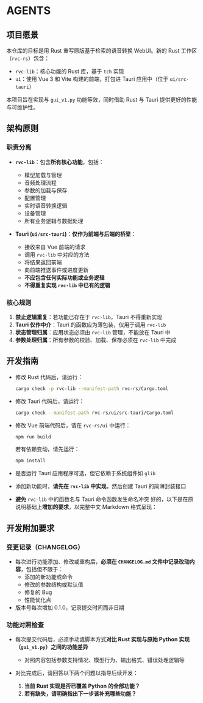 # AGENTS

## 项目愿景

本仓库的目标是用 Rust 重写原版基于检索的语音转换 WebUI。新的 Rust 工作区（`rvc-rs`）包含：

- `rvc-lib`：核心功能的 Rust 库，基于 `tch` 实现
- `ui`：使用 Vue 3 和 Vite 构建的前端，打包进 Tauri 应用中（位于 `ui/src-tauri`）

本项目旨在实现与 `gui_v1.py` 功能等效，同时借助 Rust 与 Tauri 提供更好的性能与可维护性。

## 架构原则

### 职责分离

- **`rvc-lib`**：包含**所有核心功能**，包括：
  - 模型加载与管理
  - 音频处理流程
  - 参数的加载与保存
  - 配置管理
  - 实时语音转换逻辑
  - 设备管理
  - 所有业务逻辑与数据处理

- **Tauri (`ui/src-tauri`)**：**仅作为前端与后端的桥梁**：
  - 接收来自 Vue 前端的请求
  - 调用 `rvc-lib` 中对应的方法
  - 将结果返回前端
  - 向前端推送事件或进度更新
  - **不应包含任何实际功能或业务逻辑**
  - **不得重复实现 `rvc-lib` 中已有的逻辑**

### 核心规则

1. **禁止逻辑重复**：若功能已存在于 `rvc-lib`，Tauri 不得重新实现
2. **Tauri 仅作中介**：Tauri 的函数应为薄包装，仅用于调用 `rvc-lib`
3. **状态管理归属**：应用状态必须由 `rvc-lib` 管理，不能放在 Tauri 中
4. **参数处理归属**：所有参数的校验、加载、保存必须在 `rvc-lib` 中完成

## 开发指南

- 修改 Rust 代码后，请运行：

  ```bash
  cargo check -p rvc-lib --manifest-path rvc-rs/Cargo.toml
  ```

* 修改 Tauri 代码后，请运行：

  ```bash
  cargo check --manifest-path rvc-rs/ui/src-tauri/Cargo.toml
  ```

* 修改 Vue 前端代码后，请在 `rvc-rs/ui` 中运行：

  ```bash
  npm run build
  ```

  若有依赖变动，请先运行：

  ```bash
  npm install
  ```

* 是否运行 Tauri 应用程序可选，但它依赖于系统组件如 `glib`

* 添加新功能时，**请先在 `rvc-lib` 中实现**，然后创建 Tauri 的简薄封装接口

* **避免** `rvc-lib` 中的函数名与 Tauri 命令函数发生命名冲突
好的，以下是在原说明基础上**增加的要求**，以完整中文 Markdown 格式呈现：

## 开发附加要求

### 变更记录（CHANGELOG）

- 每次进行功能添加、修改或重构后，**必须在 `CHANGELOG.md` 文件中记录改动内容**，包括但不限于：
  - 添加的新功能或命令
  - 修改的参数结构或默认值
  - 修复的 Bug
  - 性能优化点
- 版本号每次增加 0.1.0，记录提交时间而非日期

### 功能对照检查

* 每次提交代码后，必须手动或脚本方式**对比 Rust 实现与原始 Python 实现（`gui_v1.py`）之间的功能差异**

  * 对照内容包括参数支持情况、模型行为、输出格式、错误处理逻辑等

* 对比完成后，请回答以下两个问题以指导后续开发：

  1. **当前 Rust 实现是否已覆盖 Python 的全部功能？**
  2. **若有缺失，请明确指出下一步该补充哪些功能？**
